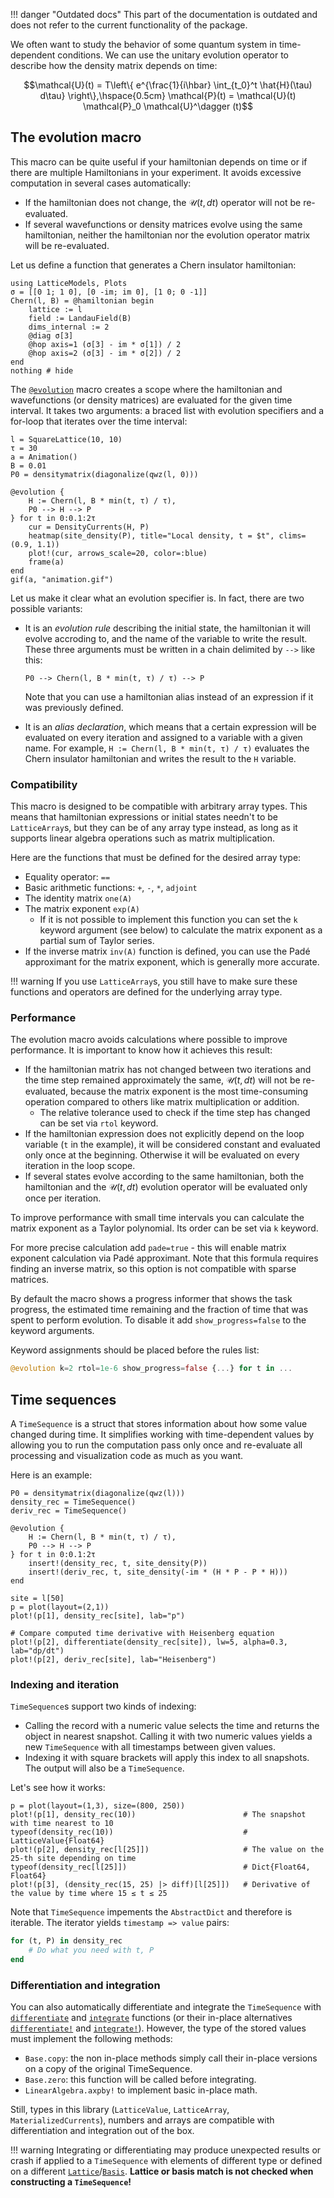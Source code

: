 !!! danger "Outdated docs"
    This part of the documentation is outdated and does not refer to the current functionality of the package.

We often  want to study the behavior of some quantum system in time-dependent conditions. We can use the unitary evolution operator to describe how the density matrix depends on time:

$$\mathcal{U}(t) = T\left\{ e^{\frac{1}{i\hbar} \int_{t_0}^t \hat{H}(\tau) d\tau} \right\},\hspace{0.5cm}
\mathcal{P}(t) = \mathcal{U}(t) \mathcal{P}_0 \mathcal{U}^\dagger (t)$$

## The evolution macro

This macro can be quite useful if your hamiltonian depends on time or if there are multiple Hamiltonians in your experiment.
It avoids excessive computation in several cases automatically:
- If the hamiltonian does not change, the $\mathcal{U}(t, dt)$ operator will not be re-evaluated.
- If several wavefunctions or density matrices evolve using the same hamiltonian, neither the hamiltonian nor the evolution operator matrix will be re-evaluated.

Let us define a function that generates a Chern insulator hamiltonian:

```@example env
using LatticeModels, Plots
σ = [[0 1; 1 0], [0 -im; im 0], [1 0; 0 -1]]
Chern(l, B) = @hamiltonian begin
    lattice := l
    field := LandauField(B)
    dims_internal := 2
    @diag σ[3]
    @hop axis=1 (σ[3] - im * σ[1]) / 2
    @hop axis=2 (σ[3] - im * σ[2]) / 2
end
nothing # hide
```

The [`@evolution`](@ref) macro creates a scope where the hamiltonian and wavefunctions (or density matrices) are evaluated for the given time interval. 
It takes two arguments: a braced list with evolution specifiers and a for-loop that iterates over the time interval:

```@example env
l = SquareLattice(10, 10)
τ = 30
a = Animation()
B = 0.01
P0 = densitymatrix(diagonalize(qwz(l, 0)))

@evolution {
    H := Chern(l, B * min(t, τ) / τ),
    P0 --> H --> P
} for t in 0:0.1:2τ
    cur = DensityCurrents(H, P)
    heatmap(site_density(P), title="Local density, t = $t", clims=(0.9, 1.1))
    plot!(cur, arrows_scale=20, color=:blue)
    frame(a)
end
gif(a, "animation.gif")
```

Let us make it clear what an evolution specifier is. In fact, there are two possible variants:

- It is an *evolution rule* describing the initial state, the hamiltonian it will evolve accroding to, and the name of the variable to write the result. These three arguments must be written in a chain delimited by `-->` like this: 
  
  `P0 --> Chern(l, B * min(t, τ) / τ) --> P`

  Note that you can use a hamiltonian alias instead of an expression if it was previously defined.
- It is an *alias declaration*, which means that a certain expression will be evaluated on every iteration and assigned to a variable with a given name. For example, `H := Chern(l, B * min(t, τ) / τ)` evaluates the Chern insulator hamiltonian and writes the result to the `H` variable.

### Compatibility

This macro is designed to be compatible with arbitrary array types. This means that hamiltonian expressions or initial states needn't to be `LatticeArray`s, but they can be of any array type instead, as long as it supports linear algebra operations such as matrix multiplication.

Here are the functions that must be defined for the desired array type:

- Equality operator: `==`
- Basic arithmetic functions: `+`, `-`, `*`, `adjoint`
- The identity matrix `one(A)`
- The matrix exponent `exp(A)`
    - If it is not possible to implement this function you can set the `k` keyword argument (see below) to calculate the matrix exponent as a partial sum of Taylor series.
- If the inverse matrix `inv(A)` function is defined, you can use the Padé approximant for the matrix exponent, which is generally more accurate.

!!! warning
    If you use `LatticeArray`s, you still have to make sure these functions and operators are defined for the underlying array type.

### Performance

The evolution macro avoids calculations where possible to improve performance. It is important to know how it achieves this result:

- If the hamiltonian matrix has not changed between two iterations and the time step remained approximately the same, $\mathcal{U}(t, dt)$ will not be re-evaluated, because the matrix exponent is the most time-consuming operation compared to others like matrix multiplication or addition.
  - The relative tolerance used to check if the time step has changed can be set via `rtol` keyword.
- If the hamiltonian expression does not explicitly depend on the loop variable (`t` in the example), it will be considered constant and evaluated only once at the beginning. Otherwise it will be evaluated on every iteration in the loop scope.
- If several states evolve according to the same hamiltonian, both the hamiltonian and the $\mathcal{U}(t, dt)$ evolution operator will be evaluated only once per iteration.

To improve performance with small time intervals you can calculate the matrix exponent as a Taylor polynomial. Its order can be set via `k` keyword.

For more precise calculation add `pade=true` - this will enable matrix exponent calculation via Padé approximant. Note that this formula requires finding an inverse matrix, so this option is not compatible with sparse matrices.

By default the macro shows a progress informer that shows the task progress, the estimated time remaining and the fraction of time that
was spent to perform evolution. To disable it add `show_progress=false` to the keyword arguments.

Keyword assignments should be placed before the rules list:

```julia
@evolution k=2 rtol=1e-6 show_progress=false {...} for t in ...
```

## Time sequences

A `TimeSequence` is a struct that stores information about how some value changed during time. It simplifies working with time-dependent values by allowing you to run the computation pass only once and re-evaluate all processing and visualization code as much as you want.

Here is an example:

```@example env
P0 = densitymatrix(diagonalize(qwz(l)))
density_rec = TimeSequence()
deriv_rec = TimeSequence()

@evolution {
    H := Chern(l, B * min(t, τ) / τ),
    P0 --> H --> P
} for t in 0:0.1:2τ
    insert!(density_rec, t, site_density(P))
    insert!(deriv_rec, t, site_density(-im * (H * P - P * H)))
end

site = l[50]
p = plot(layout=(2,1))
plot!(p[1], density_rec[site], lab="p")

# Compare computed time derivative with Heisenberg equation
plot!(p[2], differentiate(density_rec[site]), lw=5, alpha=0.3, lab="dp/dt")
plot!(p[2], deriv_rec[site], lab="Heisenberg")
```

### Indexing and iteration

`TimeSequence`s support two kinds of indexing:

- Calling the record with a numeric value selects the time and returns the object in nearest snapshot. 
  Calling it with two numeric values yields a new `TimeSequence` with all timestamps between given values.
- Indexing it with square brackets will apply this index to all snapshots. The output will also be a `TimeSequence`.

Let's see how it works:

```@example env
p = plot(layout=(1,3), size=(800, 250))
plot!(p[1], density_rec(10))                        # The snapshot with time nearest to 10
typeof(density_rec(10))                             # LatticeValue{Float64}
plot!(p[2], density_rec[l[25]])                     # The value on the 25-th site depending on time 
typeof(density_rec[l[25]])                          # Dict{Float64, Float64}
plot!(p[3], (density_rec(15, 25) |> diff)[l[25]])   # Derivative of the value by time where 15 ≤ t ≤ 25
```

Note that `TimeSequence` impements the `AbstractDict` and therefore is iterable. The iterator yields `timestamp => value` pairs:

```julia
for (t, P) in density_rec
    # Do what you need with t, P
end
```

### Differentiation and integration

You can also automatically differentiate and integrate the `TimeSequence` with [`differentiate`](@ref) and [`integrate`](@ref) functions (or their in-place alternatives [`differentiate!`](@ref) and [`integrate!`](@ref)). However, the type of the stored values must implement the following methods:
- `Base.copy`: the non in-place methods simply call their in-place versions on a copy of the original TimeSequence.
- `Base.zero`: this function will be called before integrating.
- `LinearAlgebra.axpby!` to implement basic in-place math.

Still, types in this library (`LatticeValue`, `LatticeArray`, `MaterializedCurrents`), numbers and arrays are compatible with differentiation and integration out of the box.

!!! warning
    Integrating or differentiating may produce unexpected results or crash if applied to a `TimeSequence` with elements of different type or defined on a different [`Lattice`](@ref)/[`Basis`](@ref). **Lattice or basis match is not checked when constructing a `TimeSequence`!**